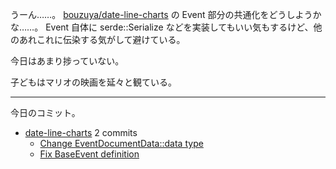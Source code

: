 うーん……。 [bouzuya/date-line-charts] の Event 部分の共通化をどうしようかな……。 Event 自体に serde::Serialize などを実装してもいい気もするけど、他のあれこれに伝染する気がして避けている。

今日はあまり捗っていない。

子どもはマリオの映画を延々と観ている。

---

今日のコミット。

- [date-line-charts](https://github.com/bouzuya/date-line-charts) 2 commits
  - [Change EventDocumentData::data type](https://github.com/bouzuya/date-line-charts/commit/b270c1c09092ce45614015c9193f98a2cd57f310)
  - [Fix BaseEvent definition](https://github.com/bouzuya/date-line-charts/commit/1f7d1e574fec82a59e805b29bf78c8c84a723099)

[bouzuya/date-line-charts]: https://github.com/bouzuya/date-line-charts
